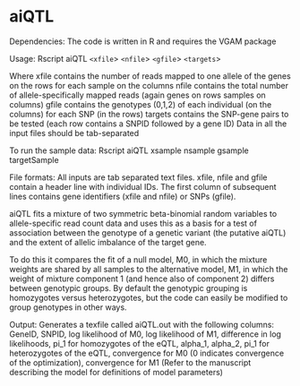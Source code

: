 # aiQTL

Dependencies:
The code is written in R and requires the VGAM package

Usage: 
Rscript aiQTL `<xfile`> `<nfile`> `<gfile`> `<targets`>

Where xfile contains the number of reads mapped to one allele of the genes on the rows for each sample on the columns nfile contains the total number of allele-specifically mapped reads (again genes on rows samples on columns) gfile contains the genotypes (0,1,2) of each individual (on the columns) for each SNP (in the rows) targets contains the SNP-gene pairs to be tested (each row contains a SNPID followed by a gene ID) Data in all the input files should be tab-separated

To run the sample data:
Rscript aiQTL xsample nsample gsample targetSample

File formats:
All inputs are tab separated text files. xfile, nfile and gfile contain a header line with individual IDs. The first column of subsequent lines contains gene identifiers (xfile and nfile) or SNPs (gfile).

aiQTL fits a mixture of two symmetric beta-binomial random variables to allele-specific read count data and uses this as a basis for a test of association between the genotype of a genetic variant (the putative aiQTL) and the extent of allelic imbalance of the target gene.

To do this it compares the fit of a null model, M0, in which the mixture weights are shared by all samples to the alternative model, M1, in which the weight of mixture component 1 (and hence also of component 2) differs between genotypic groups. By default the genotypic grouping is homozygotes versus heterozygotes, but the code can easily be modified to group genotypes in other ways.

Output: 
Generates a texfile called aiQTL.out with the following columns: 
GeneID, SNPID, log likelihood of M0, log likelihood of M1, difference in log likelihoods, pi_1 for homozygotes of the eQTL, alpha_1, alpha_2, pi_1 for heterozygotes of the eQTL, convergence for M0 (0 indicates convergence of the optimization), convergence for M1
(Refer to the manuscript describing the model for definitions of model parameters)
